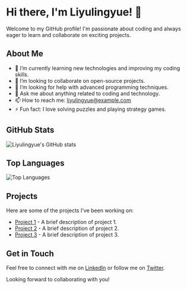 # Hi there, I'm Liyulingyue! 👋

Welcome to my GitHub profile! I'm passionate about coding and always eager to learn and collaborate on exciting projects.

## About Me

- 🌱 I’m currently learning new technologies and improving my coding skills.
- 👯 I’m looking to collaborate on open-source projects.
- 🤔 I’m looking for help with advanced programming techniques.
- 💬 Ask me about anything related to coding and technology.
- 📫 How to reach me: [liyulingyue@example.com](mailto:liyulingyue@example.com)
- ⚡ Fun fact: I love solving puzzles and playing strategy games.

## GitHub Stats

![Liyulingyue's GitHub stats](https://github-readme-stats.vercel.app/api?username=Liyulingyue&show_icons=true&theme=radical)

## Top Languages

![Top Languages](https://github-readme-stats.vercel.app/api/top-langs/?username=Liyulingyue&layout=compact&theme=radical)

## Projects

Here are some of the projects I've been working on:

- [Project 1](https://github.com/Liyulingyue/project1) - A brief description of project 1.
- [Project 2](https://github.com/Liyulingyue/project2) - A brief description of project 2.
- [Project 3](https://github.com/Liyulingyue/project3) - A brief description of project 3.

## Get in Touch

Feel free to connect with me on [LinkedIn](https://www.linkedin.com/in/liyulingyue) or follow me on [Twitter](https://twitter.com/liyulingyue).

Looking forward to collaborating with you!
